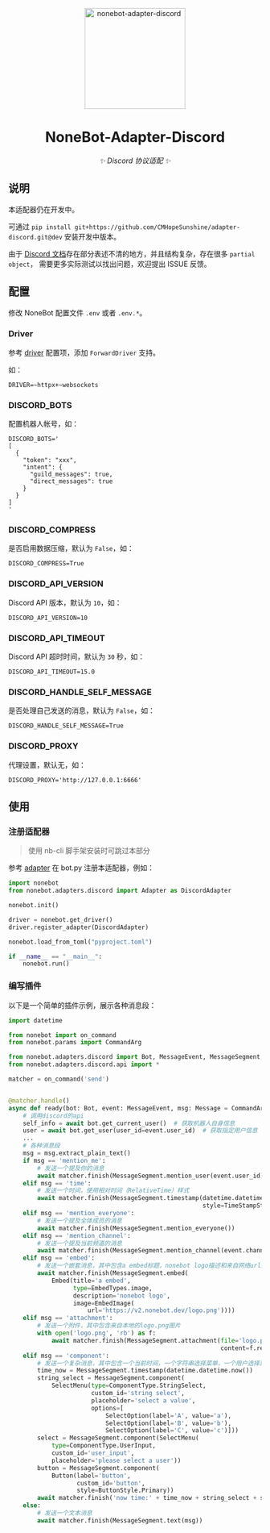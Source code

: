 <p align="center">
  <a href="https://v2.nonebot.dev/"><img src="https://v2.nonebot.dev/logo.png" width="200" height="200" alt="nonebot-adapter-discord"></a>
</p>

<div align="center">

# NoneBot-Adapter-Discord

_✨ Discord 协议适配 ✨_

</div>

## 说明

本适配器仍在开发中。

可通过 `pip install git+https://github.com/CMHopeSunshine/adapter-discord.git@dev` 安装开发中版本。

由于 [Discord 文档](https://discord.com/developers/docs/intro)存在部分表述不清的地方，并且结构复杂，存在很多 `partial object`，
需要更多实际测试以找出问题，欢迎提出 ISSUE 反馈。

## 配置

修改 NoneBot 配置文件 `.env` 或者 `.env.*`。

### Driver

参考 [driver](https://v2.nonebot.dev/docs/tutorial/configuration#driver) 配置项，添加 `ForwardDriver` 支持。

如：

```dotenv
DRIVER=~httpx+~websockets
```

### DISCORD_BOTS

配置机器人帐号，如：

```dotenv
DISCORD_BOTS='
[
  {
    "token": "xxx",
    "intent": {
      "guild_messages": true,
      "direct_messages": true
    }
  }
]
'
```

### DISCORD_COMPRESS

是否启用数据压缩，默认为 `False`，如：

```dotenv
DISCORD_COMPRESS=True
```

### DISCORD_API_VERSION

Discord API 版本，默认为 `10`，如：

```dotenv
DISCORD_API_VERSION=10
```

### DISCORD_API_TIMEOUT

Discord API 超时时间，默认为 `30` 秒，如：

```dotenv
DISCORD_API_TIMEOUT=15.0
```

### DISCORD_HANDLE_SELF_MESSAGE

是否处理自己发送的消息，默认为 `False`，如：

```dotenv
DISCORD_HANDLE_SELF_MESSAGE=True
```

### DISCORD_PROXY

代理设置，默认无，如：

```dotenv
DISCORD_PROXY='http://127.0.0.1:6666'
```

## 使用

### 注册适配器

> 使用 nb-cli 脚手架安装时可跳过本部分

参考 [adapter](https://v2.nonebot.dev/docs/advanced/adapter) 在 bot.py 注册本适配器，例如：

```python
import nonebot
from nonebot.adapters.discord import Adapter as DiscordAdapter

nonebot.init()

driver = nonebot.get_driver()
driver.register_adapter(DiscordAdapter)

nonebot.load_from_toml("pyproject.toml")

if __name__ == "__main__":
    nonebot.run()
```

### 编写插件

以下是一个简单的插件示例，展示各种消息段：

```python
import datetime

from nonebot import on_command
from nonebot.params import CommandArg

from nonebot.adapters.discord import Bot, MessageEvent, MessageSegment, Message
from nonebot.adapters.discord.api import *

matcher = on_command('send')


@matcher.handle()
async def ready(bot: Bot, event: MessageEvent, msg: Message = CommandArg()):
    # 调用discord的api
    self_info = await bot.get_current_user()  # 获取机器人自身信息
    user = await bot.get_user(user_id=event.user_id)  # 获取指定用户信息
    ...
    # 各种消息段
    msg = msg.extract_plain_text()
    if msg == 'mention_me':
        # 发送一个提及你的消息
        await matcher.finish(MessageSegment.mention_user(event.user_id))
    elif msg == 'time':
        # 发送一个时间，使用相对时间（RelativeTime）样式
        await matcher.finish(MessageSegment.timestamp(datetime.datetime.now(),
                                                      style=TimeStampStyle.RelativeTime))
    elif msg == 'mention_everyone':
        # 发送一个提及全体成员的消息
        await matcher.finish(MessageSegment.mention_everyone())
    elif msg == 'mention_channel':
        # 发送一个提及当前频道的消息
        await matcher.finish(MessageSegment.mention_channel(event.channel_id))
    elif msg == 'embed':
        # 发送一个嵌套消息，其中包含a embed标题，nonebot logo描述和来自网络url的logo图片
        await matcher.finish(MessageSegment.embed(
            Embed(title='a embed',
                  type=EmbedTypes.image,
                  description='nonebot logo',
                  image=EmbedImage(
                      url='https://v2.nonebot.dev/logo.png'))))
    elif msg == 'attachment':
        # 发送一个附件，其中包含来自本地的logo.png图片
        with open('logo.png', 'rb') as f:
            await matcher.finish(MessageSegment.attachment(file='logo.png',
                                                           content=f.read()))
    elif msg == 'component':
        # 发送一个复杂消息，其中包含一个当前时间，一个字符串选择菜单，一个用户选择菜单和一个按钮
        time_now = MessageSegment.timestamp(datetime.datetime.now())
        string_select = MessageSegment.component(
            SelectMenu(type=ComponentType.StringSelect,
                       custom_id='string select',
                       placeholder='select a value',
                       options=[
                           SelectOption(label='A', value='a'),
                           SelectOption(label='B', value='b'),
                           SelectOption(label='C', value='c')]))
        select = MessageSegment.component(SelectMenu(
            type=ComponentType.UserInput,
            custom_id='user_input',
            placeholder='please select a user'))
        button = MessageSegment.component(
            Button(label='button',
                   custom_id='button',
                   style=ButtonStyle.Primary))
        await matcher.finish('now time:' + time_now + string_select + select + button)
    else:
        # 发送一个文本消息
        await matcher.finish(MessageSegment.text(msg))
```
